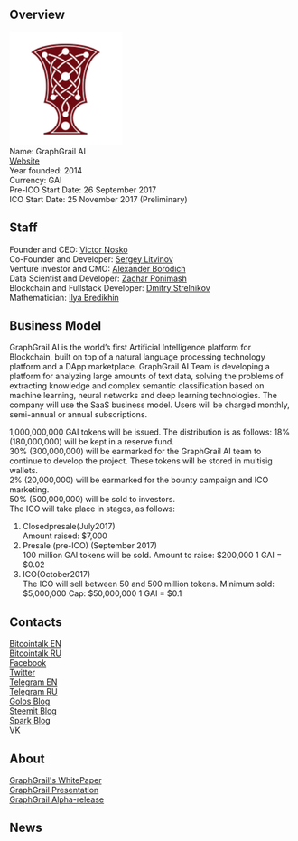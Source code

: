 ## Overview
![ logo](../projects/logo/graphgrail.png)  
Name: GraphGrail AI     
[Website](http://graphgrail.com/)  
Year founded: 2014   
Currency: GAI  
Pre-ICO Start Date: 26 September 2017  
ICO Start Date: 25 November 2017 (Preliminary)
## Staff
Founder and CEO: [Victor Nosko](../people/victor_nosko.md)  
Co-Founder and Developer: [Sergey Litvinov](../people/sergey_litvinov.md)  
Venture investor and CMO: [Alexander Borodich](../people/alexander_borodich.md)  
Data Scientist and Developer: [Zachar Ponimash](../people/zachar_ponimash.md)  
Blockchain and Fullstack Developer: [Dmitry Strelnikov](../people/dmitry_strelnikov.md)  
Mathematician: [Ilya Bredikhin](../people/ilya_bredikhin.md)  
## Business Model
GraphGrail AI is the world’s first Artificial Intelligence platform for Blockchain, built on top of a natural language processing technology platform and a DApp marketplace.
GraphGrail AI Team is developing a platform for analyzing large amounts of text data, solving the problems of extracting knowledge and complex semantic classification based on machine learning, neural networks and deep learning technologies.
The company will use the SaaS business model. Users will be charged monthly, semi-annual or annual subscriptions.
  
1,000,000,000 GAI tokens will be issued. The distribution is as follows:
18% (180,000,000) will be kept in a reserve fund.  
30% (300,000,000) will be earmarked for the GraphGrail AI team to continue to develop the project. These tokens will be stored in multisig wallets.  
2% (20,000,000) will be earmarked for the bounty campaign and ICO marketing.  
50% (500,000,000) will be sold to investors.  
The ICO will take place in stages, as follows:
1) Closedpresale(July2017)  
Amount raised: $7,000
2) Presale (pre-ICO) (September 2017)  
100 million GAI tokens will be sold. Amount to raise: $200,000
1 GAI = $0.02
3) ICO(October2017)  
The ICO will sell between 50 and 500 million tokens. Minimum sold: $5,000,000
Cap: $50,000,000
1 GAI = $0.1
## Contacts
[Bitcointalk EN](https://bitcointalk.org/index.php?topic=2040117)   
[Bitcointalk RU](https://bitcointalk.org/index.php?topic=2016928)  
[Facebook](https://www.facebook.com/graphgrailcom)  
[Twitter](https://twitter.com/GraphGrail)  
[Telegram EN](https://t.me/joinchat/DAbHbQrAb5KHNtmMYfVsKA)  
[Telegram RU](https://t.me/GraphGrailAi)  
[Golos Blog](https://golos.io/@bitcoinking)    
[Steemit Blog](https://steemit.com/@gromozeka)    
[Spark Blog](https://spark.ru/startup/5265b5450fcfc)  
[VK](https://vk.com/graphgrail)  
## About
[GraphGrail's WhitePaper](http://graphgrail.com/sites/default/files/graphgrailai_whitepaper_en.pdf)  
[GraphGrail Presentation](https://www.youtube.com/watch?v=J6HHo9spSG4)  
[GraphGrail Alpha-release](http://engine.graphgrail.com/)
## News
